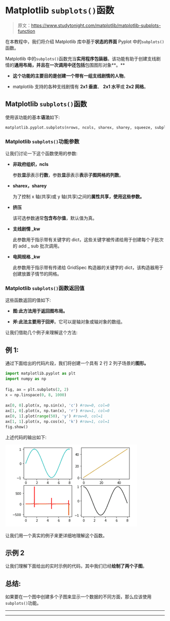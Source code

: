 # Matplotlib `subplots()`函数

> 原文：<https://www.studytonight.com/matplotlib/matplotlib-subplots-function>

在本教程中，我们将介绍 Matplotlib 库中基于**状态的界面** Pyplot 中的`subplots()`函数。

Matplotlib 中的`subplots()`函数充当**实用程序包装器**。该功能有助于创建支线剧情的**通用布局，并且在一次调用中还包括**包围图形对象**。**

*   **这个功能的主要目的是创建一个带有一组支线剧情的人物**。

*   matplotlib 支持的各种支线剧情有 **2x1 垂直**、 **2x1 水平**或 **2x2 网格**。

## Matplotlib `subplots()`函数

使用该功能的基本**语法**如下:

```py
matplotlib.pyplot.subplots(nrows, ncols, sharex, sharey, squeeze, subplot_kw, gridspec_kw, **fig_kw)
```

### Matplotlib `subplots()`功能参数

让我们讨论一下这个函数使用的参数:

*   **非政府组织，ncls**

    参数**显示**表示**行数**，参数**显示**表示**表示子图网格的列数**。

*   **sharex，sharey**

    为了控制 x 轴(共享)或 y 轴(共享)之间的**属性共享，使用这些参数。**

*   **挤压**

    该可选参数通常**包含布尔值**，默认值为真。

*   **支线剧情 _kw**

    此参数用于指示带有关键字的 dict，这些关键字被传递给用于创建每个子批次的 add _ sub 批次调用。

*   **电网规格 _kw**

    此参数用于指示带有传递给 GridSpec 构造器的关键字的 dict，该构造器用于创建放置子情节的网格。

### Matplotlib `subplots()`函数返回值

这些函数返回的值如下:

*   **图:**此方法用于**返回图布局。**

*   **斧:**此法主要用于**回斧**。它可以是轴对象或轴对象的数组。

让我们借助几个例子来理解这个方法:

## 例 1:

通过下面给出的代码片段，我们将创建一个具有 2 行 2 列子场景的**图形。**

```py
import matplotlib.pyplot as plt
import numpy as np

fig, ax = plt.subplots(2, 2)
x = np.linspace(0, 8, 1000)

ax[0, 0].plot(x, np.sin(x), 'c') #row=0, col=0
ax[1, 0].plot(x, np.tan(x), 'r') #row=1, col=0
ax[0, 1].plot(range(50), 'y') #row=0, col=1
ax[1, 1].plot(x, np.cos(x), 'k') #row=1, col=1
fig.show()
```

上述代码的输出如下:

![Matplotlib subplots function example](img/f387b2c658f50f80c486c1b4cbd0377c.png)

让我们用一个真实的例子来更详细地理解这个函数。

## 示例 2

让我们理解下面给出的实时示例的代码，其中我们已经**绘制了两个子图**。

## 总结:

如果要在一个图中创建多个子图来显示一个数据的不同方面，那么应该使用`subplots()`功能。

* * *

* * *